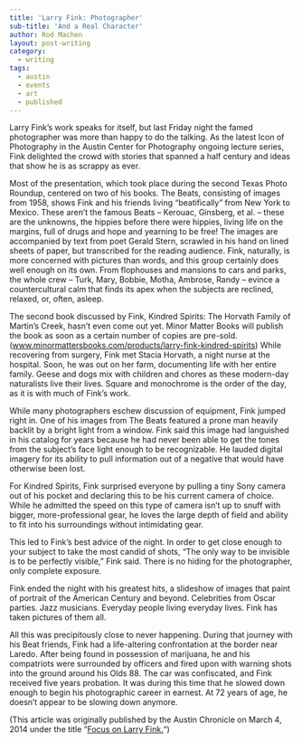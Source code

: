 ```yaml
---
title: 'Larry Fink: Photographer'
sub-title: 'And a Real Character'
author: Rod Machen
layout: post-writing
category:
  - writing
tags:
  - austin
  - events
  - art
  - published
---
```

<p dir="ltr">
  <!-- <img class="alignright size-full wp-image-444" alt="Larry Fink" src="http://words.rodmachen.com/wp-content/uploads/2014/03/Larry-Fink.jpg" width="320" height="320" /> -->Larry Fink&#8217;s work speaks for itself, but last Friday night the famed photographer was more than happy to do the talking. As the latest Icon of Photography in the Austin Center for Photography ongoing lecture series, Fink delighted the crowd with stories that spanned a half century and ideas that show he is as scrappy as ever.<!--more-->
</p>

<p dir="ltr">
  Most of the presentation, which took place during the second Texas Photo Roundup, centered on two of his books. The Beats, consisting of images from 1958, shows Fink and his friends living &#8220;beatifically&#8221; from New York to Mexico. These aren&#8217;t the famous Beats – Kerouac, Ginsberg, et al. – these are the unknowns, the hippies before there were hippies, living life on the margins, full of drugs and hope and yearning to be free! The images are accompanied by text from poet Gerald Stern, scrawled in his hand on lined sheets of paper, but transcribed for the reading audience. Fink, naturally, is more concerned with pictures than words, and this group certainly does well enough on its own. From flophouses and mansions to cars and parks, the whole crew – Turk, Mary, Bobbie, Motha, Ambrose, Randy – evince a countercultural calm that finds its apex when the subjects are reclined, relaxed, or, often, asleep.
</p>

<p dir="ltr">
  The second book discussed by Fink, Kindred Spirits: The Horvath Family of Martin&#8217;s Creek, hasn&#8217;t even come out yet. Minor Matter Books will publish the book as soon as a certain number of copies are pre-sold. (<a href="www.minormattersbooks.com/products/larry-fink-kindred-spirits" target="_blank">www.minormattersbooks.com/products/larry-fink-kindred-spirits</a>) While recovering from surgery, Fink met Stacia Horvath, a night nurse at the hospital. Soon, he was out on her farm, documenting life with her entire family. Geese and dogs mix with children and chores as these modern-day naturalists live their lives. Square and monochrome is the order of the day, as it is with much of Fink&#8217;s work.
</p>

<p dir="ltr">
  While many photographers eschew discussion of equipment, Fink jumped right in. One of his images from The Beats featured a prone man heavily backlit by a bright light from a window. Fink said this image had languished in his catalog for years because he had never been able to get the tones from the subject&#8217;s face light enough to be recognizable. He lauded digital imagery for its ability to pull information out of a negative that would have otherwise been lost.
</p>

<p dir="ltr">
  For Kindred Spirits, Fink surprised everyone by pulling a tiny Sony camera out of his pocket and declaring this to be his current camera of choice. While he admitted the speed on this type of camera isn&#8217;t up to snuff with bigger, more-professional gear, he loves the large depth of field and ability to fit into his surroundings without intimidating gear.
</p>

<p dir="ltr">
  This led to Fink’s best advice of the night. In order to get close enough to your subject to take the most candid of shots, &#8220;The only way to be invisible is to be perfectly visible,&#8221; Fink said. There is no hiding for the photographer, only complete exposure.
</p>

<p dir="ltr">
  Fink ended the night with his greatest hits, a slideshow of images that paint of portrait of the American Century and beyond. Celebrities from Oscar parties. Jazz musicians. Everyday people living everyday lives. Fink has taken pictures of them all.
</p>

<p dir="ltr">
  All this was precipitously close to never happening. During that journey with his Beat friends, Fink had a life-altering confrontation at the border near Laredo. After being found in possession of marijuana, he and his compatriots were surrounded by officers and fired upon with warning shots into the ground around his Olds 88. The car was confiscated, and Fink received five years probation. It was during this time that he slowed down enough to begin his photographic career in earnest. At 72 years of age, he doesn&#8217;t appear to be slowing down anymore.
</p>

(This article was originally published by the Austin Chronicle on March 4, 2014 under the title &#8220;<a href="http://www.austinchronicle.com/daily/arts/2014-03-04/focus-on-larry-fink/" target="_blank">Focus on Larry Fink.</a>&#8220;)